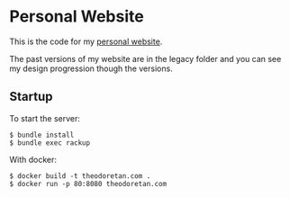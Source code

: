 # Personal Website

This is the code for my [personal website][weblink].

The past versions of my website are in the legacy folder and you can see my design progression though the versions.

[weblink]: http://theodoretan.com

## Startup

To start the server:

```
$ bundle install
$ bundle exec rackup
```

With docker:

```
$ docker build -t theodoretan.com .
$ docker run -p 80:8080 theodoretan.com
```

